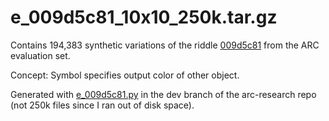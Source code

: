
# e_009d5c81_10x10_250k.tar.gz

Contains 194,383 synthetic variations of the riddle [009d5c81](https://github.com/arc-community/arc/wiki/Riddle_Evaluation_009d5c81) from the ARC evaluation set.

Concept: Symbol specifies output color of other object.

Generated with [e_009d5c81.py](https://github.com/arc-community/arc-research/blob/8050680b4abf4006194ebf1ab230b636db6f9e60/prototyping/riddle_script/riddle_script/riddles/e_009d5c81.py) in the dev branch of the arc-research repo (not 250k files since I ran out of disk space).
